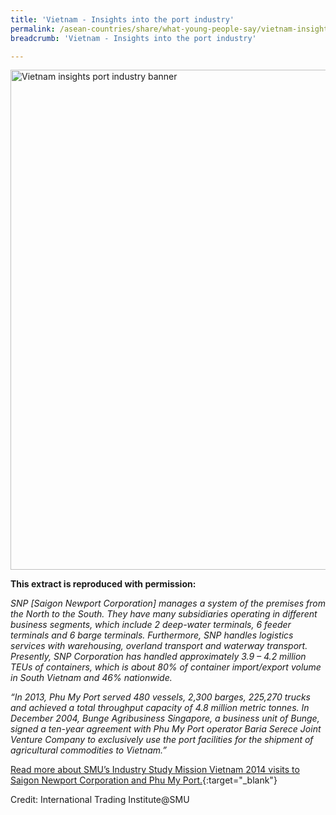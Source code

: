```yaml
---
title: 'Vietnam - Insights into the port industry'
permalink: /asean-countries/share/what-young-people-say/vietnam-insights-port-industry/
breadcrumb: 'Vietnam - Insights into the port industry'

---
```



<img src="\images\asean-youngpeople\Vietnam-insights-port-industry.jpg" alt="Vietnam insights port industry banner" style="width:800px;" />

**This extract is reproduced with permission:**

*SNP [Saigon Newport Corporation] manages a system of the premises from the North to the South. They have many subsidiaries operating in different business segments, which include 2 deep-water terminals, 6 feeder terminals and 6 barge terminals. Furthermore, SNP handles logistics services with warehousing, overland transport and waterway transport. Presently, SNP Corporation has handled approximately 3.9 – 4.2 million TEUs of containers, which is about 80% of container import/export volume in South Vietnam and 46% nationwide.*

*“In 2013, Phu My Port served 480 vessels, 2,300 barges, 225,270 trucks and achieved a total throughput capacity of 4.8 million metric tonnes. In December 2004, Bunge Agribusiness Singapore, a business unit of Bunge, signed a ten-year agreement with Phu My Port operator Baria Serece Joint Venture Company to exclusively use the port facilities for the shipment of agricultural commodities to Vietnam.”*

[Read more about SMU’s Industry Study Mission Vietnam 2014 visits to Saigon Newport Corporation and Phu My Port.](/files/resources/ISM-Vietnam_compressed.pdf){:target="_blank"}

Credit: International Trading Institute@SMU


